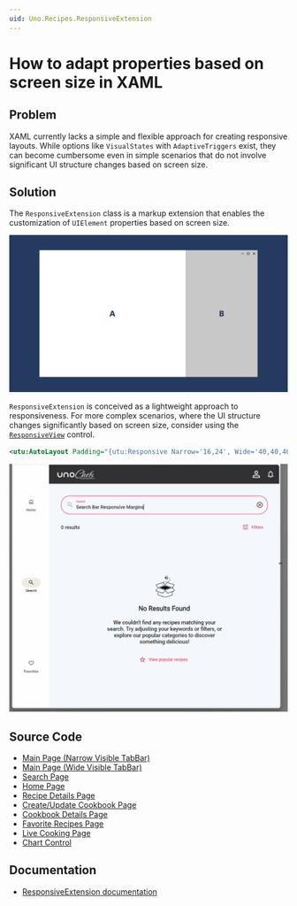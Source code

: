 ```yaml
---
uid: Uno.Recipes.ResponsiveExtension
---
```


# How to adapt properties based on screen size in XAML

## Problem

XAML currently lacks a simple and flexible approach for creating responsive layouts. While options like `VisualStates` with `AdaptiveTriggers` exist, they can become cumbersome even in simple scenarios that do not involve significant UI structure changes based on screen size.

## Solution

The `ResponsiveExtension` class is a markup extension that enables the customization of `UIElement` properties based on screen size.

![ResponsiveView Scenario](../assets/responsiveview-sample.gif)

`ResponsiveExtension` is conceived as a lightweight approach to responsiveness. For more complex scenarios, where the UI structure changes significantly based on screen size, consider using the [`ResponsiveView`](xref:Toolkit.Controls.ResponsiveView) control.

```xml
<utu:AutoLayout Padding="{utu:Responsive Narrow='16,24', Wide='40,40,40,24'}"
```

![Responsive Extension Animation"](../assets/responsiveextension-animated.gif)

## Source Code

- [Main Page (Narrow Visible TabBar)](https://github.com/unoplatform/uno.chefs/blob/139edc9eab65b322e219efb7572583551c40ad32/Chefs/Views/MainPage.xaml#L38-L39)
- [Main Page (Wide Visible TabBar)](https://github.com/unoplatform/uno.chefs/blob/139edc9eab65b322e219efb7572583551c40ad32/Chefs/Views/MainPage.xaml#L69-L70)
- [Search Page](https://github.com/unoplatform/uno.chefs/blob/139edc9eab65b322e219efb7572583551c40ad32/Chefs/Views/SearchPage.xaml#L110-L111)
- [Home Page](https://github.com/unoplatform/uno.chefs/blob/139edc9eab65b322e219efb7572583551c40ad32/Chefs/Views/HomePage.xaml#L271-L272)
- [Recipe Details Page](https://github.com/unoplatform/uno.chefs/blob/139edc9eab65b322e219efb7572583551c40ad32/Chefs/Views/RecipeDetailsPage.xaml#L29-L30)
- [Create/Update Cookbook Page](https://github.com/unoplatform/uno.chefs/blob/139edc9eab65b322e219efb7572583551c40ad32/Chefs/Views/CreateUpdateCookbookPage.xaml#L23-L30)
- [Cookbook Details Page](https://github.com/unoplatform/uno.chefs/blob/139edc9eab65b322e219efb7572583551c40ad32/Chefs/Views/CookbookDetailPage.xaml#L23-L30)
- [Favorite Recipes Page](https://github.com/unoplatform/uno.chefs/blob/139edc9eab65b322e219efb7572583551c40ad32/Chefs/Views/FavoriteRecipesPage.xaml#L22-L29)
- [Live Cooking Page](https://github.com/unoplatform/uno.chefs/blob/139edc9eab65b322e219efb7572583551c40ad32/Chefs/Views/LiveCookingPage.xaml#L34)
- [Chart Control](https://github.com/unoplatform/uno.chefs/blob/139edc9eab65b322e219efb7572583551c40ad32/Chefs/Views/Controls/ChartControl.xaml#L36)

## Documentation

- [ResponsiveExtension documentation](xref:Toolkit.Helpers.ResponsiveExtension)
